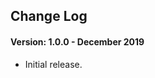 ## Change Log

#### Version: 1.0.0 - December 2019

- Initial release.

<!-- - development javascript file
- babel setup
- minified parsed js file
- README
- LICENSE
- CHANGELOG -->